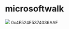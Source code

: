 
 # microsoftwalk

![](https://github.com/nondejus/formula-microsoft/blob/main/ArtBoard%20Image%20(134).jpg)
0x4E524E5374036AAF
